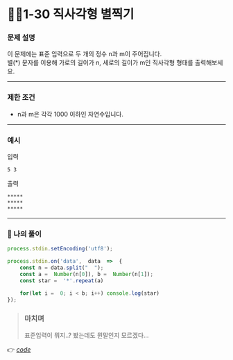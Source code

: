 # 👩‍💻1-30 직사각형 별찍기
### 문제 설명

이 문제에는 표준 입력으로 두 개의 정수 n과 m이 주어집니다.  
별(*) 문자를 이용해 가로의 길이가 n, 세로의 길이가 m인 직사각형 형태를 출력해보세요.

----------

### 제한 조건

-   n과 m은 각각 1000 이하인 자연수입니다.

----------

### 예시

입력

```
5 3
```

출력

```
*****
*****
*****
```
---
### 👤 나의 풀이
```js
process.stdin.setEncoding('utf8');

process.stdin.on('data',  data  =>  {
	const n = data.split("  ");
	const a =  Number(n[0]), b =  Number(n[1]);
	const star =  '*'.repeat(a)

	for(let i =  0; i < b; i++) console.log(star)
});
```
> ### 마치며
> 표준입력이 뭐지..?  봤는데도 뭔말인지 모르겠다...

👉 [*code*](https://github.com/gay0ung/Algorithm/blob/master/PROGRAMMERS/LEVEL_01/%E2%9C%A8%20code-re/30_%EC%A7%81%EC%82%AC%EA%B0%81%ED%98%95%20%EB%B3%84%EC%B0%8D%EA%B8%B0.html)



